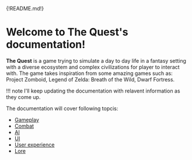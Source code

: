 {!README.md!}

# Welcome to The Quest's documentation!

**The Quest** is a game trying to simulate a day to day life in a fantasy setting with a diverse ecosystem and complex civilizations for player to interact with.
The game takes inspiration from some amazing games such as: Project Zomboid, Legend of Zelda: Breath of the Wild, Dwarf Fortress. 

!!! note
    I'll keep updating the documentation with relavent information as they come up. 

The documentation will cover following topcis: 

- [Gameplay](gameplay)
- [Combat](gameplay#Combat)
- [AI](gameplay#AI)
- [UI](ui)
- [User experience](ux)
- [Lore](lore)

